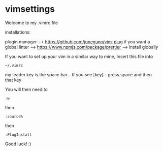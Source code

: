# vimsettings

Welcome to my .vimrc file

installations:

plugin manager --> 
    https://github.com/junegunn/vim-plug
if you want a global linter --> 
    https://www.npmjs.com/package/prettier --> install globally


If you want to set up your vim in a similar way to mine, Insert this file into 
```
~/.vimrc
```

my leader key is the space bar... If you see <leader>[key] - press space and then that key

You will then need to 
```
:w
```
then 
```
:source%
```
then
```
:PlugInstall
```

Good luck! :)
